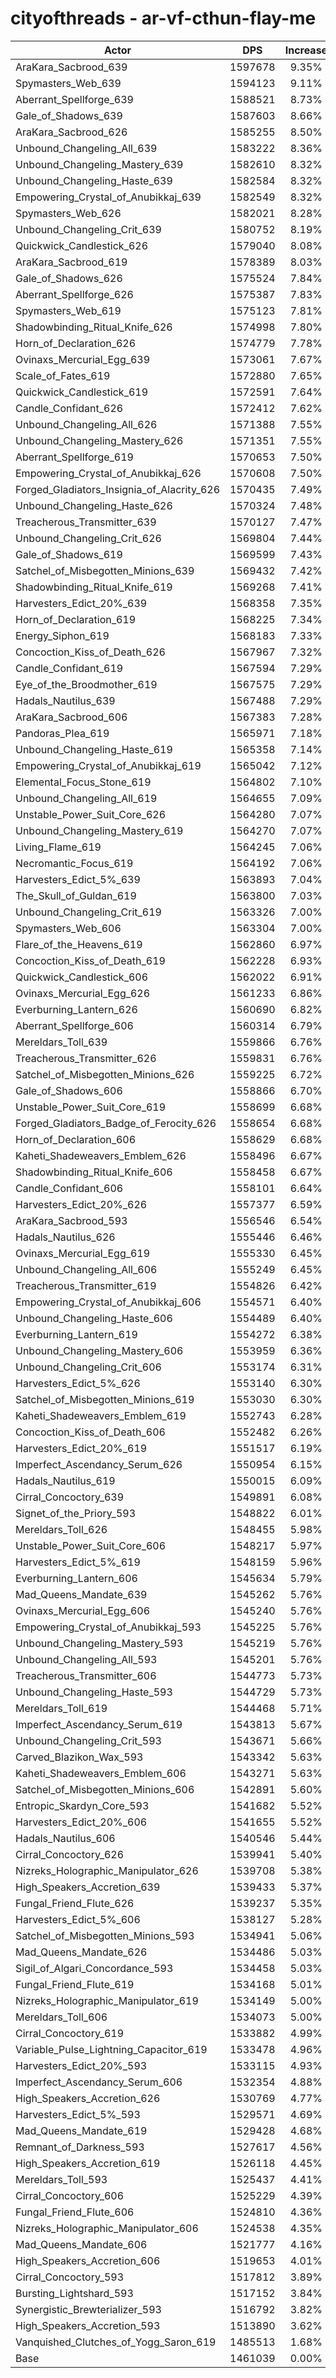 # cityofthreads - ar-vf-cthun-flay-me
| Actor | DPS | Increase |
|---|:---:|:---:|
|AraKara_Sacbrood_639|1597678|9.35%|
|Spymasters_Web_639|1594123|9.11%|
|Aberrant_Spellforge_639|1588521|8.73%|
|Gale_of_Shadows_639|1587603|8.66%|
|AraKara_Sacbrood_626|1585255|8.50%|
|Unbound_Changeling_All_639|1583222|8.36%|
|Unbound_Changeling_Mastery_639|1582610|8.32%|
|Unbound_Changeling_Haste_639|1582584|8.32%|
|Empowering_Crystal_of_Anubikkaj_639|1582549|8.32%|
|Spymasters_Web_626|1582021|8.28%|
|Unbound_Changeling_Crit_639|1580752|8.19%|
|Quickwick_Candlestick_626|1579040|8.08%|
|AraKara_Sacbrood_619|1578389|8.03%|
|Gale_of_Shadows_626|1575524|7.84%|
|Aberrant_Spellforge_626|1575387|7.83%|
|Spymasters_Web_619|1575123|7.81%|
|Shadowbinding_Ritual_Knife_626|1574998|7.80%|
|Horn_of_Declaration_626|1574779|7.78%|
|Ovinaxs_Mercurial_Egg_639|1573061|7.67%|
|Scale_of_Fates_619|1572880|7.65%|
|Quickwick_Candlestick_619|1572591|7.64%|
|Candle_Confidant_626|1572412|7.62%|
|Unbound_Changeling_All_626|1571388|7.55%|
|Unbound_Changeling_Mastery_626|1571351|7.55%|
|Aberrant_Spellforge_619|1570653|7.50%|
|Empowering_Crystal_of_Anubikkaj_626|1570608|7.50%|
|Forged_Gladiators_Insignia_of_Alacrity_626|1570435|7.49%|
|Unbound_Changeling_Haste_626|1570324|7.48%|
|Treacherous_Transmitter_639|1570127|7.47%|
|Unbound_Changeling_Crit_626|1569804|7.44%|
|Gale_of_Shadows_619|1569599|7.43%|
|Satchel_of_Misbegotten_Minions_639|1569432|7.42%|
|Shadowbinding_Ritual_Knife_619|1569268|7.41%|
|Harvesters_Edict_20%_639|1568358|7.35%|
|Horn_of_Declaration_619|1568225|7.34%|
|Energy_Siphon_619|1568183|7.33%|
|Concoction_Kiss_of_Death_626|1567967|7.32%|
|Candle_Confidant_619|1567594|7.29%|
|Eye_of_the_Broodmother_619|1567575|7.29%|
|Hadals_Nautilus_639|1567488|7.29%|
|AraKara_Sacbrood_606|1567383|7.28%|
|Pandoras_Plea_619|1565971|7.18%|
|Unbound_Changeling_Haste_619|1565358|7.14%|
|Empowering_Crystal_of_Anubikkaj_619|1565042|7.12%|
|Elemental_Focus_Stone_619|1564802|7.10%|
|Unbound_Changeling_All_619|1564655|7.09%|
|Unstable_Power_Suit_Core_626|1564280|7.07%|
|Unbound_Changeling_Mastery_619|1564270|7.07%|
|Living_Flame_619|1564245|7.06%|
|Necromantic_Focus_619|1564192|7.06%|
|Harvesters_Edict_5%_639|1563893|7.04%|
|The_Skull_of_Guldan_619|1563800|7.03%|
|Unbound_Changeling_Crit_619|1563326|7.00%|
|Spymasters_Web_606|1563304|7.00%|
|Flare_of_the_Heavens_619|1562860|6.97%|
|Concoction_Kiss_of_Death_619|1562228|6.93%|
|Quickwick_Candlestick_606|1562022|6.91%|
|Ovinaxs_Mercurial_Egg_626|1561233|6.86%|
|Everburning_Lantern_626|1560690|6.82%|
|Aberrant_Spellforge_606|1560314|6.79%|
|Mereldars_Toll_639|1559866|6.76%|
|Treacherous_Transmitter_626|1559831|6.76%|
|Satchel_of_Misbegotten_Minions_626|1559225|6.72%|
|Gale_of_Shadows_606|1558866|6.70%|
|Unstable_Power_Suit_Core_619|1558699|6.68%|
|Forged_Gladiators_Badge_of_Ferocity_626|1558654|6.68%|
|Horn_of_Declaration_606|1558629|6.68%|
|Kaheti_Shadeweavers_Emblem_626|1558496|6.67%|
|Shadowbinding_Ritual_Knife_606|1558458|6.67%|
|Candle_Confidant_606|1558101|6.64%|
|Harvesters_Edict_20%_626|1557377|6.59%|
|AraKara_Sacbrood_593|1556546|6.54%|
|Hadals_Nautilus_626|1555446|6.46%|
|Ovinaxs_Mercurial_Egg_619|1555330|6.45%|
|Unbound_Changeling_All_606|1555249|6.45%|
|Treacherous_Transmitter_619|1554826|6.42%|
|Empowering_Crystal_of_Anubikkaj_606|1554571|6.40%|
|Unbound_Changeling_Haste_606|1554489|6.40%|
|Everburning_Lantern_619|1554272|6.38%|
|Unbound_Changeling_Mastery_606|1553959|6.36%|
|Unbound_Changeling_Crit_606|1553174|6.31%|
|Harvesters_Edict_5%_626|1553140|6.30%|
|Satchel_of_Misbegotten_Minions_619|1553030|6.30%|
|Kaheti_Shadeweavers_Emblem_619|1552743|6.28%|
|Concoction_Kiss_of_Death_606|1552482|6.26%|
|Harvesters_Edict_20%_619|1551517|6.19%|
|Imperfect_Ascendancy_Serum_626|1550954|6.15%|
|Hadals_Nautilus_619|1550015|6.09%|
|Cirral_Concoctory_639|1549891|6.08%|
|Signet_of_the_Priory_593|1548822|6.01%|
|Mereldars_Toll_626|1548455|5.98%|
|Unstable_Power_Suit_Core_606|1548217|5.97%|
|Harvesters_Edict_5%_619|1548159|5.96%|
|Everburning_Lantern_606|1545634|5.79%|
|Mad_Queens_Mandate_639|1545262|5.76%|
|Ovinaxs_Mercurial_Egg_606|1545240|5.76%|
|Empowering_Crystal_of_Anubikkaj_593|1545225|5.76%|
|Unbound_Changeling_Mastery_593|1545219|5.76%|
|Unbound_Changeling_All_593|1545201|5.76%|
|Treacherous_Transmitter_606|1544773|5.73%|
|Unbound_Changeling_Haste_593|1544729|5.73%|
|Mereldars_Toll_619|1544468|5.71%|
|Imperfect_Ascendancy_Serum_619|1543813|5.67%|
|Unbound_Changeling_Crit_593|1543671|5.66%|
|Carved_Blazikon_Wax_593|1543342|5.63%|
|Kaheti_Shadeweavers_Emblem_606|1543271|5.63%|
|Satchel_of_Misbegotten_Minions_606|1542891|5.60%|
|Entropic_Skardyn_Core_593|1541682|5.52%|
|Harvesters_Edict_20%_606|1541655|5.52%|
|Hadals_Nautilus_606|1540546|5.44%|
|Cirral_Concoctory_626|1539941|5.40%|
|Nizreks_Holographic_Manipulator_626|1539708|5.38%|
|High_Speakers_Accretion_639|1539433|5.37%|
|Fungal_Friend_Flute_626|1539237|5.35%|
|Harvesters_Edict_5%_606|1538127|5.28%|
|Satchel_of_Misbegotten_Minions_593|1534941|5.06%|
|Mad_Queens_Mandate_626|1534486|5.03%|
|Sigil_of_Algari_Concordance_593|1534458|5.03%|
|Fungal_Friend_Flute_619|1534168|5.01%|
|Nizreks_Holographic_Manipulator_619|1534149|5.00%|
|Mereldars_Toll_606|1534073|5.00%|
|Cirral_Concoctory_619|1533882|4.99%|
|Variable_Pulse_Lightning_Capacitor_619|1533478|4.96%|
|Harvesters_Edict_20%_593|1533115|4.93%|
|Imperfect_Ascendancy_Serum_606|1532354|4.88%|
|High_Speakers_Accretion_626|1530769|4.77%|
|Harvesters_Edict_5%_593|1529571|4.69%|
|Mad_Queens_Mandate_619|1529428|4.68%|
|Remnant_of_Darkness_593|1527617|4.56%|
|High_Speakers_Accretion_619|1526118|4.45%|
|Mereldars_Toll_593|1525437|4.41%|
|Cirral_Concoctory_606|1525229|4.39%|
|Fungal_Friend_Flute_606|1524810|4.36%|
|Nizreks_Holographic_Manipulator_606|1524538|4.35%|
|Mad_Queens_Mandate_606|1521777|4.16%|
|High_Speakers_Accretion_606|1519653|4.01%|
|Cirral_Concoctory_593|1517812|3.89%|
|Bursting_Lightshard_593|1517152|3.84%|
|Synergistic_Brewterializer_593|1516792|3.82%|
|High_Speakers_Accretion_593|1513890|3.62%|
|Vanquished_Clutches_of_Yogg_Saron_619|1485513|1.68%|
|Base|1461039|0.00%|
